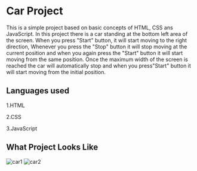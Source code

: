 
# Car Project

This is a simple project based on basic concepts of HTML, CSS ans JavaScript. In this project there is a car standing at the bottom left area of the screen. When you press "Start" button, it will start moving to the right direction, Whenever you press the "Stop" button it will stop moving at the current position and when you again press the "Start" button it will start moving from the same position. Once the maximum width of the screen is reached the car will automatically stop and when you press"Start" button it will start moving from the initial position.
## Languages used

1.HTML

2.CSS

3.JavaScript

## What Project Looks Like

![car1](https://user-images.githubusercontent.com/110116134/194746434-9a3c50cd-cc41-4496-b3b7-f479f2591337.PNG)
![car2](https://user-images.githubusercontent.com/110116134/194746442-c70b2734-e2a9-40f3-9412-b8ec41d36d82.PNG)
